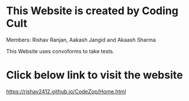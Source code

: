 # This Website is created by Coding Cult
Members:  Rishav Ranjan, Aakash Jangid and Akaash Sharma

This Website uses convoforms to take tests.

# Click below link to visit the website

https://rishav2412.github.io/CodeZop/Home.html
